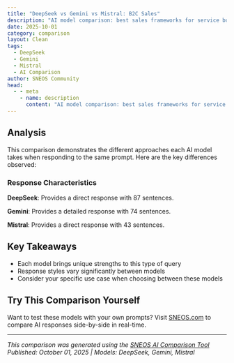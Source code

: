 ```yaml
---
title: "DeepSeek vs Gemini vs Mistral: B2C Sales"
description: "AI model comparison: best sales frameworks for service businesses..."
date: 2025-10-01
category: comparison
layout: Clean
tags:
  - DeepSeek
  - Gemini
  - Mistral
  - AI Comparison
author: SNEOS Community
head:
  - - meta
    - name: description
      content: "AI model comparison: best sales frameworks for service businesses..."
---
```


<ChatComparison
  title="DeepSeek vs Gemini vs Mistral: B2C Sales"
  prompt="best sales frameworks for service businesses"
  :responses='{
    "DeepSeek": "Of course. Selling services is fundamentally different from selling products. The intangibility, higher price points, and longer sales cycles require frameworks that build trust, demonstrate value, and manage complex buyer psychology.\n\nHere are the best sales frameworks for service businesses, categorized by their primary strength.\n\n---\n\n### 1. For Understanding the Customer\u0027s World: The Challenger Sale\n\n**Core Idea:** The best sales reps don\u0027t just build relationships; they teach customers something new and valuable about their business and confidently take control of the sale.\n\n**How it Works for Services:**\n*   **Teach:** Use your expertise to provide unique insights into a client\u0027s problem, industry, or market. For example, a marketing agency might show a client how their current customer retention strategy is based on outdated data.\n*   **Tailor:** Customize your message for the specific stakeholder. The CFO cares about ROI, the marketing director cares about lead quality.\n*   **Take Control:** Confidently guide the conversation toward your unique solution, even if it means challenging the client\u0027s initial assumptions.\n\n**Best for:** Complex B2B services (consulting, marketing agencies, SaaS, specialized IT services) where you are truly an expert and can act as a strategic partner.\n\n---\n\n### 2. For Simplifying Complex Sales: The SPIN Selling Framework\n\n**Core Idea:** A questioning-based framework that leads the customer to discover the value of your solution themselves by moving through four types of questions.\n\n**How it Works for Services:**\n1.  **S**ituation Questions: Understand their current context. *\u0022What is your current process for [relevant area]?\u0022*\n2.  **P**roblem Questions: Identify their pains, difficulties, and dissatisfactions. *\u0022Where are the biggest bottlenecks in that process?\u0022*\n3.  **I**mplication Questions: Explore the consequences and costs of those problems. This is the most critical step. *\u0022What is the impact of that bottleneck on team morale/customer satisfaction/revenue?\u0022*\n4.  **N**eed-payoff Questions: Get them to state the benefits of a solution. *\u0022How would streamlining that process help you achieve [their goal]?\u0022*\n\n**Best for:** Service businesses with a consultative sales process (financial advisors, HR consultants, software implementation firms) where understanding deep, underlying problems is key.\n\n---\n\n### 3. For Building Trust and Value: The Trusted Advisor Framework\n\n**Core Idea:** Shift your identity from \u0022vendor\u0022 to \u0022trusted advisor.\u0022 This is less a rigid process and more a philosophy and set of behaviors.\n\n**How it Works for Services:**\n*   **Focus on the client\u0027s success, not your sale.** Give away your best advice for free.\n*   **Behave like an expert,** not a salesperson. Speak with authority and humility.\n*   **Be transparent and candid,** even when it\u0027s difficult.\n*   **Listen more than you talk.** Truly understand their world.\n\n**Best for:** High-trust, long-term relationship-based services (legal, accounting, executive coaching, strategic consulting) where the relationship *is* the product.\n\n---\n\n### 4. For a Simple, Repeatable Process: GPCT \u0026 BA\n\n**Core Idea:** A modern framework popularized by HubSpot that focuses on the customer\u0027s goals and context rather than your product\u0027s features.\n\n**How it Works for Services:**\n*   **G**oals: What are the client\u0027s primary business objectives?\n*   **P**lans: How do they currently plan to achieve them?\n*   **C**hallenges: What is standing in their way?\n*   **T**imeline: When do they need to achieve these goals by?\n*   **B**udget: Do they have the resources (not just money) allocated?\n*   **A**uthority: Who is involved in the decision-making process?\n\n**Best for:** Inbound-driven service businesses (digital agencies, B2B SaaS, professional services) that need a structured but conversational qualification framework.\n\n---\n\n### 5. For Handling Objections and Closing: The Sandler Selling System\n\n**Core Idea:** A \u0022reverse\u0022 psychology system that creates a level playing field between buyer and seller, eliminating the traditional \u0022pain of rejection.\u0022\n\n**How it Works for Services:**\n*   **Establish a \u0022Pain Funnel\u0022:** Dig deep to find the *real* pain, not just surface-level symptoms.\n*   **The \u0022Up-Front Contract\u0022:** Set clear agendas for each meeting (e.g., \u0022The purpose of this call is to see if it makes sense to have a second call.\u0022).\n*   **\u0022Why Buy Now?\u0022:** If the client has lived with the problem for years, you must uncover what has changed to make it a priority *now*.\n*   **\u0022No Diving Allowed\u0022:** Don\u0027t \u0022rescue\u0022 the client by presenting your solution too early. Let them sit with their pain.\n\n**Best for:** Service businesses facing frequent price objections or dealing with savvy, potentially manipulative buyers. It empowers the salesperson.\n\n---\n\n### 6. For Visualizing the Customer Journey: The Solution Selling/MEDDIC\n\n**Core Idea:** A highly analytical and process-driven framework for complex, enterprise-level service sales.\n\n**How it Works for Services:**\n*   **M**etrics: What is the quantifiable economic value of your solution?\n*   **E**conomic Buyer: Who controls the budget? This is crucial for services.\n*   **D**ecision Criteria: What formal and informal factors will be used to choose a provider?\n*   **D**ecision Process: What are the exact steps in the client\u0027s purchasing process?\n*   **I**dentify Pain: What is the core business pain you are solving?\n*   **C**hampion: Who is your internal advocate who will sell for you when you\u0027re not there?\n\n**Best for:** Large, enterprise service contracts (IT consulting, multi-million dollar SaaS implementations, outsourcing) with long, multi-stakeholder sales cycles.\n\n---\n\n### How to Choose and Implement a Framework\n\n1.  **Analyze Your Sales Cycle:**\n    *   **Short \u0026 Simple:** GPCT \u0026 BA or a simplified SPIN.\n    *   **Long \u0026 Complex:** MEDDIC, Challenger, or Sandler.\n    *   **Relationship-Driven:** Trusted Advisor, blended with SPIN.\n\n2.  **Consider Your Team\u0027s Expertise:**\n    *   Junior reps may benefit from the structure of SPIN or GPCT.\n    *   Senior, expert reps can thrive with the Challenger or Trusted Advisor model.\n\n3.  **Don\u0027t Use Them in Isolation:** The best salespeople blend frameworks.\n    *   Use **GPCT** to qualify a lead.\n    *   Use **SPIN** questions in your discovery call.\n    *   Adopt a **Trusted Advisor** mindset throughout.\n    *   Apply **MEDDIC** to manage your enterprise pipeline.\n\n**The Golden Rule for Service Businesses:** Your framework must help you **diagnose before you prescribe**. You are not selling a widget; you are selling expertise, time, and a result. The framework that best helps you understand the client\u0027s world and collaboratively build a path to their success will be the most effective.",
    "Gemini": "## Best Sales Frameworks for Service Businesses\n\nSelling services is different than selling products. Services are intangible, often customized, and rely heavily on trust and relationships. Therefore, a strong sales framework is crucial. Here are some of the best sales frameworks adapted and applicable to service businesses, categorized by their core focus:\n\n**I. Understanding Customer Needs \u0026 Building Relationships:**\n\n*   **Consultative Selling:**\n    *   **Focus:** Understanding the client\u0027s needs deeply before offering solutions.\n    *   **Key Elements:**\n        *   **Discovery:** Ask open-ended questions to uncover pain points, challenges, and goals.\n        *   **Needs Analysis:** Analyze the information gathered to identify specific areas where your service can provide value.\n        *   **Solution Recommendation:** Tailor your service offering to address the client\u0027s specific needs, demonstrating how it solves their problems.\n        *   **Presentation:**  Present your solution clearly and concisely, highlighting the benefits and value proposition.\n        *   **Handling Objections:** Address concerns and hesitations with empathy and factual information.\n        *   **Closing:**  Guide the prospect towards a decision by summarizing the value and outlining the next steps.\n    *   **Best for:** Complex services, customized solutions, high-value contracts.\n    *   **Example:** A marketing agency using consultative selling to understand a client\u0027s business goals, target audience, and existing marketing efforts before proposing a tailored marketing strategy.\n\n*   **SPIN Selling:**\n    *   **Focus:** Uncovering implicit needs and making them explicit through a sequence of questions.\n    *   **SPIN Acronym:**\n        *   **Situation:** Understand the client\u0027s current context and circumstances.\n        *   **Problem:** Explore the problems and challenges the client is facing.\n        *   **Implication:**  Highlight the negative consequences of these problems.\n        *   **Need-payoff:**  Focus on the positive outcomes and benefits of solving the problems.\n    *   **Key Elements:** Asking targeted questions to guide the client to realize the value of your service.\n    *   **Best for:**  High-value services where the client may not initially recognize the need.\n    *   **Example:** A cybersecurity firm using SPIN selling to help a company realize the potential financial and reputational damage of a data breach, leading them to invest in stronger security measures.\n\n*   **Challenger Sales Model:**\n    *   **Focus:** Teaching the client something new and valuable about their business, challenging their assumptions, and then tailoring the solution.\n    *   **Key Elements:**\n        *   **Teacher:**  Shares insights and industry knowledge to educate the client.\n        *   **Tailor:** Customizes the solution to meet the client\u0027s specific needs.\n        *   **Take Control:** Confidently guides the client through the sales process.\n    *   **Best for:**  Complex services where the client may not be aware of the best solutions or industry trends.\n    *   **Example:**  A business consulting firm using the Challenger Sales model to educate a client about the inefficiencies in their current processes and then offering a streamlined solution based on best practices.\n\n**II. Focusing on the Sales Process \u0026 Efficiency:**\n\n*   **Solution Selling:**\n    *   **Focus:** Identifying and solving specific business problems with a tailored solution, but less deeply exploratory than consultative selling.\n    *   **Key Elements:**\n        *   **Identifying the Customer\u0027s Pain Points:** Understanding the specific challenges the customer faces.\n        *   **Developing a Customized Solution:** Creating a unique service package that addresses those pain points.\n        *   **Demonstrating Value:** Showing how the solution will improve the customer\u0027s business outcomes.\n        *   **Building a Long-Term Relationship:** Establishing trust and becoming a valuable partner.\n    *   **Best for:** Services with clearly defined problems and solutions, especially when there\u0027s a strong competitive landscape.\n    *   **Example:** An IT support company using Solution Selling to offer a managed services package that addresses a client\u0027s specific needs for network security, data backup, and help desk support.\n\n*   **Value Selling:**\n    *   **Focus:**  Quantifying and communicating the value of your service in terms of ROI, cost savings, and other tangible benefits.\n    *   **Key Elements:**\n        *   **Understanding the Client\u0027s Business Metrics:** Identifying key performance indicators (KPIs) and how your service can impact them.\n        *   **Quantifying the Benefits:** Translating the features of your service into quantifiable benefits for the client.\n        *   **Creating a Value Proposition:** Clearly articulating the value of your service in terms of ROI and other tangible benefits.\n    *   **Best for:** Services where the value can be easily measured and quantified, like cost savings, revenue growth, or efficiency improvements.\n    *   **Example:** A logistics company using Value Selling to demonstrate how their service can reduce shipping costs and improve delivery times, resulting in a significant ROI for the client.\n\n*   **MEDDIC/MEDDPICC:**\n    *   **Focus:** A qualification framework used to assess the likelihood of closing a deal. (Acronym below)\n    *   **MEDDIC Acronym:**\n        *   **Metrics:** What economic benefits can the client expect?\n        *   **Economic Buyer:** Who holds the budget and makes the final decision?\n        *   **Decision Criteria:** What factors are most important to the client in making a decision?\n        *   **Decision Process:** How does the client typically make decisions for similar purchases?\n        *   **Identify Pain:** What is the client\u0027s primary pain point that needs to be addressed?\n        *   **Champion:** Who is your internal advocate within the client\u0027s organization?\n    *   **MEDDPICC expands to:**\n        *   **Paperwork:** What paperwork or legal reviews are required to close the deal?\n        *   **Competition:**  Who are you competing against for the business?\n    *   **Key Elements:**  Using these elements systematically qualifies opportunities.\n    *   **Best for:** Complex, enterprise-level service sales with long sales cycles.\n    *   **Example:**  A software development firm uses MEDDPICC to qualify a large project, ensuring they understand the client\u0027s budget, decision-making process, and key stakeholders before investing significant resources in the proposal.\n\n**III. Leveraging Inbound Marketing \u0026 Content:**\n\n*   **Inbound Marketing \u0026 Sales:**\n    *   **Focus:** Attracting potential clients through valuable content and nurturing them through the sales funnel.\n    *   **Key Elements:**\n        *   **Attract:** Creating valuable content (blog posts, articles, videos, ebooks) that attracts potential clients to your website.\n        *   **Convert:** Capturing leads by offering valuable resources in exchange for contact information.\n        *   **Close:** Nurturing leads through email marketing and personalized communication until they are ready to buy.\n        *   **Delight:**  Providing excellent customer service and building long-term relationships with clients.\n    *   **Best for:** Service businesses that can create valuable content that educates and informs potential clients.\n    *   **Example:** A financial advisory firm using Inbound Marketing to create blog posts and webinars on topics like retirement planning, investment strategies, and estate planning, attracting potential clients to their website and nurturing them through the sales process.\n\n**Choosing the Right Framework:**\n\nThe best sales framework for your service business will depend on factors such as:\n\n*   **Complexity of your service:**  Complex services require more consultative or challenger-based approaches.\n*   **Target audience:**  Understanding your target audience\u0027s needs and decision-making process is crucial.\n*   **Sales cycle:**  Longer sales cycles benefit from qualification frameworks like MEDDIC/MEDDPICC.\n*   **Competitive landscape:**  In a competitive market, value selling and differentiation are essential.\n*   **Sales team skills:** Choose a framework that aligns with the skills and experience of your sales team.\n*   **Business goals:**  Align your sales framework with your overall business objectives.\n\n**Key Takeaways:**\n\n*   **Focus on building relationships and understanding your clients\u0027 needs.**\n*   **Clearly articulate the value of your service in terms of tangible benefits.**\n*   **Develop a well-defined sales process that is tailored to your service business.**\n*   **Provide excellent customer service and build long-term relationships with clients.**\n*   **Continuously evaluate and optimize your sales framework to improve results.**\n\nBy carefully selecting and implementing the right sales framework, service businesses can increase their sales effectiveness, build stronger relationships with clients, and achieve their business goals.  Remember to train your sales team on the chosen framework and adapt it to your specific needs and circumstances.\n",
    "Mistral": "Service businesses can greatly benefit from structured sales frameworks to ensure consistent growth and client satisfaction. Here are some of the best sales frameworks tailored for service businesses:\n\n1. **Consultative Selling**:\n   - **Overview**: Focuses on understanding the client\u0027s needs and providing tailored solutions.\n   - **Key Steps**: Research, ask questions, listen actively, present solutions, handle objections, close the sale, and follow up.\n   - **Benefits**: Builds trust and long-term relationships, which are crucial for service businesses.\n\n2. **Solution Selling**:\n   - **Overview**: Emphasizes solving the client\u0027s problems rather than just selling a service.\n   - **Key Steps**: Identify the problem, qualify the opportunity, develop a solution, present the solution, handle objections, close the sale, and follow up.\n   - **Benefits**: Helps in addressing specific client pain points, making the service more valuable.\n\n3. **SPICED (Situation, Pain, Implication, Critical Event, Decision Criteria, Solution)**:\n   - **Overview**: A structured approach to understanding the client\u0027s situation and providing a tailored solution.\n   - **Key Steps**: Understand the situation, identify pain points, discuss implications, identify critical events, understand decision criteria, and present the solution.\n   - **Benefits**: Provides a comprehensive understanding of the client\u0027s needs and decision-making process.\n\n4. **BANT (Budget, Authority, Needs, Timeline)**:\n   - **Overview**: A qualification framework to determine if a prospect is a good fit.\n   - **Key Steps**: Assess the budget, authority to make decisions, needs, and timeline for implementation.\n   - **Benefits**: Helps in qualifying leads effectively, ensuring that resources are allocated to the most promising opportunities.\n\n5. **MEDDIC (Metrics, Economic Buyer, Decision Criteria, Decision Process, Identify Pain, Champion)**:\n   - **Overview**: A detailed qualification and sales process framework.\n   - **Key Steps**: Define metrics, identify the economic buyer, understand decision criteria and process, identify pain points, and find a champion within the client\u0027s organization.\n   - **Benefits**: Provides a thorough understanding of the client\u0027s decision-making process and ensures alignment with their goals.\n\n6. **Challenger Sales Model**:\n   - **Overview**: Focuses on challenging the client\u0027s assumptions and providing new insights.\n   - **Key Steps**: Teach, tailor, take control, build constructive tension, and offer a unique perspective.\n   - **Benefits**: Positions the service provider as a thought leader and trusted advisor.\n\n7. **Sandler Sales Method**:\n   - **Overview**: Emphasizes building a relationship and understanding the client\u0027s needs before presenting a solution.\n   - **Key Steps**: Bonding and rapport, up-front contract, pain, budget, decision, fulfillment, post-sell.\n   - **Benefits**: Builds a strong relationship and ensures that the client\u0027s needs are fully understood before proposing a solution.\n\n8. **Value Selling Framework**:\n   - **Overview**: Focuses on demonstrating the value of the service to the client.\n   - **Key Steps**: Identify value drivers, quantify the value, communicate the value, and deliver the value.\n   - **Benefits**: Helps in clearly articulating the benefits of the service, making it easier for clients to see the ROI.\n\n9. **Inbound Sales Methodology**:\n   - **Overview**: Aligns the sales process with the buyer\u0027s journey.\n   - **Key Steps**: Identify, connect, explore, advise.\n   - **Benefits**: Focuses on providing value at each stage of the buyer\u0027s journey, leading to a more personalized and effective sales process.\n\n10. **SPANCO (Suspect, Prospect, Analysis, Negotiation, Close, Order)**:\n    - **Overview**: A structured approach to moving prospects through the sales pipeline.\n    - **Key Steps**: Identify suspects, qualify prospects, analyze needs, negotiate terms, close the sale, and fulfill the order.\n    - **Benefits**: Provides a clear roadmap for moving prospects through the sales funnel, ensuring a systematic approach to closing deals.\n\nEach of these frameworks has its strengths and can be adapted to fit the specific needs of a service business. The key is to choose a framework that aligns with your business goals, client base, and sales team capabilities."
  }'
  published-date="15:05"
/>

## Analysis

This comparison demonstrates the different approaches each AI model takes when responding to the same prompt. Here are the key differences observed:

### Response Characteristics

**DeepSeek**: Provides a direct response with 87 sentences. 

**Gemini**: Provides a detailed response with 74 sentences. 

**Mistral**: Provides a direct response with 43 sentences. 

## Key Takeaways

- Each model brings unique strengths to this type of query
- Response styles vary significantly between models
- Consider your specific use case when choosing between these models

## Try This Comparison Yourself

Want to test these models with your own prompts? Visit [SNEOS.com](https://sneos.com) to compare AI responses side-by-side in real-time.

---

*This comparison was generated using the [SNEOS AI Comparison Tool](https://sneos.com)*
*Published: October 01, 2025 | Models: DeepSeek, Gemini, Mistral*
